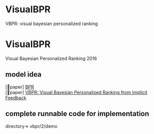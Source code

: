 # VisualBPR
VBPR: visual bayesian personalized ranking
# VisualBPR
Visual Bayesian Personalized Ranking 2016
## model idea
[📖paper] [BPR](https://arxiv.org/pdf/1205.2618)  
[📖paper] [VBPR: Visual Bayesian Personalized Ranking from Implicit Feedback](https://www.aaai.org/ocs/index.php/AAAI/AAAI16/paper/download/11914/11576)

## complete runnable code for implementation
directory-> vbpr/2/demo



